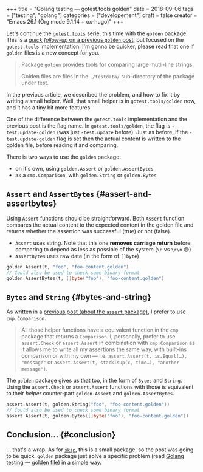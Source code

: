+++
title = "Golang testing — gotest.tools golden"
date = 2018-09-06
tags = ["testing", "golang"]
categories = ["developement"]
draft = false
creator = "Emacs 26.1 (Org mode 9.1.14 + ox-hugo)"
+++

Let's continue the [`gotest.tools`](https://gotest.tools) serie, this time with the `golden` package. This is a
[_quick follow-up_ on a previous `golden` post](/posts/2017-04-22-golang-testing-golden-file/), but focused on the `gotest.tools`
implementation. I'm gonna be quicker, please read that one if `golden` files is a new
concept for you.

> Package `golden` provides tools for comparing large mutli-line strings.
>
> Golden files are files in the `./testdata/` sub-directory of the package under test.

In the previous article, we described the problem, and how to fix it by writing a small
helper. Well, that small helper is in `gotest.tools/golden` now, and it has a tiny bit
more features.

One of the difference between the `gotest.tools` implementation and the previous post is
the flag name. In `gotest.tools/golden`, the flag is `-test.update-golden` (was just
`-test.update` before). Just as before, if the `-test.update-golden` flag is set then the
actual content is written to the golden file, before reading it and comparing.

There is two ways to use the `golden` package:

-   on it's own, using `golden.Assert` or `golden.AssertBytes`
-   as a `cmp.Comparison`, with `golden.String` or `golden.Bytes`


## `Assert` and `AssertBytes` {#assert-and-assertbytes}

Using `Assert` functions should be straightforward. Both `Assert` function compares the
actual content to the expected content in the golden file and returns whether the
assertion was successful (true) or not (false).

-   `Assert` uses string. Note that this one **removes carriage return** before comparing to
    depend as less as possible of the system (`\n` vs `\r\n` 😅)
-   `AssertBytes` uses raw data (in the form of `[]byte`)

```go
golden.Assert(t, "foo", "foo-content.golden")
// Could also be used to check some binary format
golden.AssertBytes(t, []byte("foo"), "foo-content.golden")
```


## `Bytes` and `String` {#bytes-and-string}

As written in a [previous post (about the `assert` package)](/posts/2018-08-16-gotest-tools-assertions/), I prefer to use `cmp.Comparison`.

> All those helper functions have a equivalent function in the `cmp` package that returns a
> `Comparison`. I, personally, prefer to use `assert.Check` or `assert.Assert` in
> combination with `cmp.Comparison` as it allows me to write all my assertions the same way,
> with built-ins comparison or with my own — i.e. `assert.Assert(t, is.Equal(…), "message"`
> or `assert.Assert(t, stackIsUp(c, time…), "another message")`.

The `golden` package gives us that too, in the form of `Bytes` and `String`. Using the
`assert.Check` or `assert.Assert` functions with those is equivalent to their _helper_
counter-part `golden.Assert` and `golden.AssertBytes`.

```go
assert.Assert(t, golden.String("foo", "foo-content.golden"))
// Could also be used to check some binary format
assert.Assert(t, golden.Bytes([]byte("foo"), "foo-content.golden"))
```


## Conclusion… {#conclusion}

… that's a wrap. As for [`skip`](/posts/2018-09-01-gotest-tools-skip/), this is a small package, so the post was going to be
quick. `golden` package just solve a specific problem (read [Golang testing — golden file](/posts/2017--04-22-golang-testing-golden-file/))
in a simple way.
